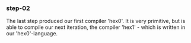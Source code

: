 ### step-02

The last step produced our first compiler 'hex0'.
It is very primitive, but is able to compile our
next iteration, the compiler 'hex1' - which is
written in our 'hex0'-language.

